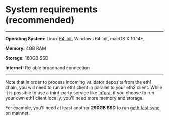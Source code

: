 # System requirements (recommended)

-----------------
**Operating System:** Linux [64-bit](https://en.wikipedia.org/wiki/64-bit_computing), Windows 64-bit, macOS X 10.14+,

**Memory:** 4GB RAM

**Storage:** 160GB SSD

**Internet:** Reliable broadband connection

----------------

Note that in order to process incoming validator deposits from the eth1 chain, you will need to run an eth1 client in parallel to your eth2 client. While it is possible to use a third-party service like [Infura](/infura-guide.md), if you choose to run your own eth1 client locally, you'll need more memory and storage.

For example, you'll need at least another **290GB SSD** to run [geth fast sync](/eth1.md) on mainnet.


